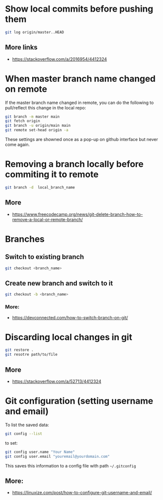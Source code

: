 # Show local commits before pushing them

```bash
git log origin/master..HEAD
```
## More links
- https://stackoverflow.com/a/2016954/4412324


# When master branch name changed on remote

If the master branch name changed in remote, you can do the following to pull/reflect this change in the local repo:

```bash
git branch -m master main
git fetch origin
git branch -u origin/main main
git remote set-head origin -a
```
These settings are showned once as a pop-up on github interface but never come again.

# Removing a branch locally before commiting it to remote

```bash
git branch -d  local_branch_name
```

## More
- https://www.freecodecamp.org/news/git-delete-branch-how-to-remove-a-local-or-remote-branch/


# Branches

## Switch to existing branch

```bash
git checkout <branch_name>
```

## Create new branch and switch to it

```bash
git checkout -b <branch_name>
```

### More:
- https://devconnected.com/how-to-switch-branch-on-git/


# Discarding local changes in git

```bash
git restore .
git resotre path/to/file
```
## More
- https://stackoverflow.com/a/52713/4412324

# Git configuration (setting username and email)

To list the saved data:
```bash
git config --list
```
to set:
```bash
git config user.name "Your Name"
git config user.email "youremail@yourdomain.com"
```
This saves this information to a config file with path `~/.gitconfig`

## More:
- https://linuxize.com/post/how-to-configure-git-username-and-email/
